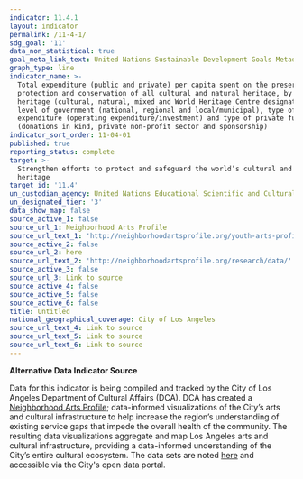 ```yaml
---
indicator: 11.4.1
layout: indicator
permalink: /11-4-1/
sdg_goal: '11'
data_non_statistical: true
goal_meta_link_text: United Nations Sustainable Development Goals Metadata (PDF 4.0 MB)
graph_type: line
indicator_name: >-
  Total expenditure (public and private) per capita spent on the preservation,
  protection and conservation of all cultural and natural heritage, by type of
  heritage (cultural, natural, mixed and World Heritage Centre designation),
  level of government (national, regional and local/municipal), type of
  expenditure (operating expenditure/investment) and type of private funding
  (donations in kind, private non-profit sector and sponsorship)
indicator_sort_order: 11-04-01
published: true
reporting_status: complete
target: >-
  Strengthen efforts to protect and safeguard the world’s cultural and natural
  heritage
target_id: '11.4'
un_custodian_agency: United Nations Educational Scientific and Cultural Organization (UNESCO)
un_designated_tier: '3'
data_show_map: false
source_active_1: false
source_url_1: Neighborhood Arts Profile
source_url_text_1: 'http://neighborhoodartsprofile.org/youth-arts-profile/'
source_active_2: false
source_url_2: here
source_url_text_2: 'http://neighborhoodartsprofile.org/research/data/'
source_active_3: false
source_url_3: Link to source
source_active_4: false
source_active_5: false
source_active_6: false
title: Untitled
national_geographical_coverage: City of Los Angeles
source_url_text_4: Link to source
source_url_text_5: Link to source
source_url_text_6: Link to source
---
```

**Alternative Data Indicator Source**

Data for this indicator is being compiled and tracked by the City of Los Angeles Department of Cultural 
Affairs (DCA).  DCA has created a [Neighborhood Arts Profile](http://neighborhoodartsprofile.org/youth-arts-profile/); data-informed visualizations of the City’s arts and cultural infrastructure to help increase the region’s understanding of existing service gaps that impede the overall health of the community.  The resulting data visualizations aggregate and map Los Angeles arts and cultural infrastructure, providing a data-informed understanding of the City’s entire cultural ecosystem.  The data sets are noted [here](http://neighborhoodartsprofile.org/research/data/) and accessible via the City's open data portal.
